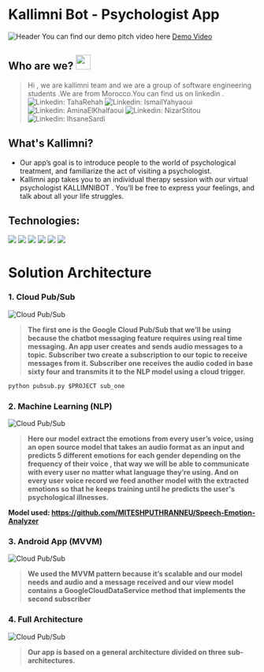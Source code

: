 # Kallimni Bot - Psychologist App

![Header](https://github.com/taharh/Google_Solution_Challenge_2021-Kallimni_bot/blob/main/images/thumbnail.png?raw=true)
     You can find our demo pitch video here [Demo Video](https://youtu.be/g-tw0YFqrEI)

## Who are we? <img src="https://raw.githubusercontent.com/MartinHeinz/MartinHeinz/master/wave.gif" width="30px">
>Hi , we are kallimni team and we are a group of software engineering students .We are from Morocco.You can find us on linkedin .
![Linkedin: TahaRehah](https://img.shields.io/badge/-TahaRehah-blue?style=flat-square&logo=Linkedin&logoColor=white&link=https://www.linkedin.com/in/taharehah/)
![Linkedin: IsmailYahyaoui](https://img.shields.io/badge/-ismailyahyaoui-blue?style=flat-square&logo=Linkedin&logoColor=white&link=https://www.linkedin.com/in/ismail-yahyaoui-58979717a/)
![Linkedin: AminaElKhalfaoui](https://img.shields.io/badge/-AminaElKhalfaoui-blue?style=flat-square&logo=Linkedin&logoColor=white&link=https://www.linkedin.com/in/amina-el-khalfaoui-10b7411ba/)
![Linkedin: NizarStitou](https://img.shields.io/badge/-nizarst-blue?style=flat-square&logo=Linkedin&logoColor=white&link=https://www.linkedin.com/in/nizarst/)
![Linkedin: IhsaneSardi](https://img.shields.io/badge/-IhsaneSardi-blue?style=flat-square&logo=Linkedin&logoColor=white&link=https://www.linkedin.com/in/ihsane-sardi-a1104615a/)

## What's Kallimni?
* Our app’s goal is to introduce people to the world of psychological treatment, and familiarize the act of visiting a psychologist. 
* Kallimni app takes you to an individual therapy session with our virtual psychologist KALLIMNIBOT . You’ll be free to express your feelings, and talk about all your life struggles.

## Technologies:
![](https://img.shields.io/badge/Platform-Google_Cloud-informational?style=flat&logo=Google-Cloud&logoColor=white&color=2bbc8a)
![](https://img.shields.io/badge/Platform-Android-informational?style=flat&logo=Android&logoColor=white&color=2bbc8a)
![](https://img.shields.io/badge/Library-TensorFlow-informational?style=flat&logo=TensorFlow&logoColor=white&color=2bbc8a)
![](https://img.shields.io/badge/Languages-Python-informational?style=flat&logo=Python&logoColor=white&color=2bbc8a)
![](https://img.shields.io/badge/Languages-Java-informational?style=flat&logo=Java&logoColor=white&color=2bbc8a)
![](https://img.shields.io/badge/Languages-Kotlin-informational?style=flat&logo=Kotlin&logoColor=white&color=2bbc8a)

# **Solution Architecture**
### **1. Cloud Pub/Sub**
![Cloud Pub/Sub](https://github.com/taharh/Google_Solution_Challenge_2021-Kallimni_bot/blob/main/images/Cloudpubsub.png?raw=true)
>**The first one is the Google Cloud Pub/Sub that we’ll be using because
the chatbot messaging feature requires using real time messaging.
An app user creates and sends audio messages to a topic. 
Subscriber two create a subscription to our topic to receive messages from it.
 Subscriber one receives the audio coded in  base sixty four  and transmits it to the NLP model using a cloud trigger.**

 ```python
 python pubsub.py $PROJECT sub_one
 ```
 
### **2. Machine Learning (NLP)**
 ![Cloud Pub/Sub](https://github.com/taharh/Google_Solution_Challenge_2021-Kallimni_bot/blob/main/images/model.png?raw=true)
 >**Here our model extract the emotions from every user’s voice, using an open source model that takes an audio format as an input and predicts 5 different emotions for each gender depending on the frequency of their voice , that way we will be able to communicate with every user no matter what language they’re using. And on every user voice record we feed another model with the extracted emotions so that he keeps training until he predicts the user's psychological illnesses.**

**Model used: https://github.com/MITESHPUTHRANNEU/Speech-Emotion-Analyzer** 

### **3. Android App (MVVM)**
 ![Cloud Pub/Sub](https://github.com/taharh/Google_Solution_Challenge_2021-Kallimni_bot/blob/main/images/mvvm.png?raw=true)
 >**We used the MVVM pattern because it’s scalable and our model needs and audio and a message received and our view model contains a GoogleCloudDataService method that implements the second subscriber**
### **4. Full Architecture**
 ![Cloud Pub/Sub](https://github.com/taharh/Google_Solution_Challenge_2021-Kallimni_bot/blob/main/images/general.png?raw=true)
 >**Our app is based on a general architecture divided on three 
sub-architectures.**



